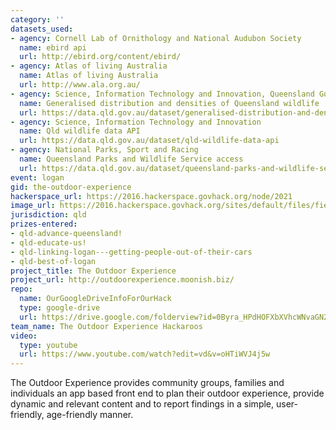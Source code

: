 ```yaml
---
category: ''
datasets_used:
- agency: Cornell Lab of Ornithology and National Audubon Society
  name: ebird api
  url: http://ebird.org/content/ebird/
- agency: Atlas of living Australia
  name: Atlas of living Australia
  url: http://www.ala.org.au/
- agency: Science, Information Technology and Innovation, Queensland Government,
  name: Generalised distribution and densities of Queensland wildlife
  url: https://data.qld.gov.au/dataset/generalised-distribution-and-densities-of-queensland-wildlife/resource/bff77c71-4910-447f-96b4-a817e1838b69
- agency: Science, Information Technology and Innovation
  name: Qld wildlife data API
  url: https://data.qld.gov.au/dataset/qld-wildlife-data-api
- agency: National Parks, Sport and Racing
  name: Queensland Parks and Wildlife Service access
  url: https://data.qld.gov.au/dataset/queensland-parks-and-wildlife-service-access
event: logan
gid: the-outdoor-experience
hackerspace_url: https://2016.hackerspace.govhack.org/node/2021
image_url: https://2016.hackerspace.govhack.org/sites/default/files/field/image/image1.PNG
jurisdiction: qld
prizes-entered:
- qld-advance-queensland!
- qld-educate-us!
- qld-linking-logan---getting-people-out-of-their-cars
- qld-best-of-logan
project_title: The Outdoor Experience
project_url: http://outdoorexperience.moonish.biz/
repo:
  name: OurGoogleDriveInfoForOurHack
  type: google-drive
  url: https://drive.google.com/folderview?id=0Byra_HPdHOFXbXVhcWNvaGN2QzA&usp=sharing
team_name: The Outdoor Experience Hackaroos
video:
  type: youtube
  url: https://www.youtube.com/watch?edit=vd&v=oHTiWVJ4j5w
---
```


The Outdoor Experience provides community groups, families and individuals an app based front end to plan their outdoor experience, provide dynamic and relevant content and to report findings in a simple, user-friendly, age-friendly manner.